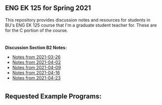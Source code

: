 ## ENG EK 125 for Spring 2021  
This repository provides discussion notes and resources for students in BU's ENG EK 125 course that I'm a graduate student teacher for. These are for the C portion of the course.

#
**Discussion Section B2 Notes:**
- [Notes from 2021-03-26]()
- [Notes from 2021-04-02]()
- [Notes from 2021-04-09]()
- [Notes from 2021-04-16]()
- [Notes from 2021-04-23]()

#
**Requested Example Programs:**
- 
